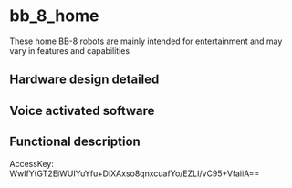 # bb_8_home
These home BB-8 robots are mainly intended for entertainment and may vary in features and capabilities

## Hardware design detailed

## Voice activated software

## Functional description


AccessKey: WwlfYtGT2EiWUIYuYfu+DiXAxso8qnxcuafYo/EZLI/vC95+VfaiiA==